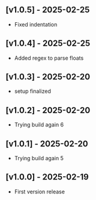## [v1.0.5] - 2025-02-25
- Fixed indentation
## [v1.0.4] - 2025-02-25
- Added regex to parse floats
## [v1.0.3] - 2025-02-20
- setup finalized
## [v1.0.2] - 2025-02-20
- Trying build again 6
## [v1.0.1] - 2025-02-20
- Trying build again 5
## [v1.0.0] - 2025-02-19
- First version release
